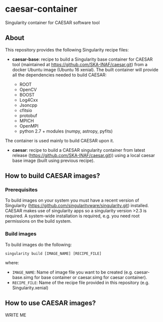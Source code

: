 # caesar-container
Singularity container for CAESAR software tool

## **About**  
This repository provides the following Singularity recipe files:

* **caesar-base**: recipe to build a Singularity base container for CAESAR tool (maintained at https://github.com/SKA-INAF/caesar.git) from a docker Ubuntu image (Ubuntu 16 xenial). The built container will provide all the dependencies needed to build CAESAR:

   - ROOT
   - OpenCV
   - BOOST
   - Log4Cxx
   - Jsoncpp
   - cfitsio
   - protobuf
   - MPICH
   - OpenMPI
   - python 2.7 + modules (numpy, astropy, pyfits)
	
The container is used mainly to build CAESAR upon it.

* **caesar**: recipe to build a CAESAR singularity container from latest release (https://github.com/SKA-INAF/caesar.git)) using a local caesar base image (built using previous recipe).

## **How to build CAESAR images?**

### **Prerequisites**
To build images on your system you must have a recent version of Singularity (https://github.com/singularityware/singularity.git) installed. CAESAR makes use of singularity apps so a singularity version >2.3 is required. A system-wide installation is required, e.g. you need root permissions on the build system.   

### **Build images**
To build images do the following:

```singularity build [IMAGE_NAME] [RECIPE_FILE]```

where:

* ```IMAGE_NAME```: Name of image file you want to be created (e.g. caesar-base.simg for base container or caesar.simg for caesar container).   
* ```RECIPE_FILE```: Name of the recipe file provided in this repository (e.g. Singularity.xenial)

## **How to use CAESAR images?**
WRITE ME

